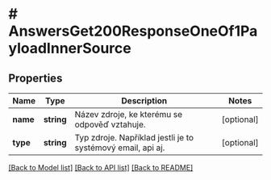 # # AnswersGet200ResponseOneOf1PayloadInnerSource

## Properties

Name | Type | Description | Notes
------------ | ------------- | ------------- | -------------
**name** | **string** | Název zdroje, ke kterému se odpověď vztahuje. | [optional]
**type** | **string** | Typ zdroje. Například jestli je to systémový email, api aj. | [optional]

[[Back to Model list]](../../README.md#models) [[Back to API list]](../../README.md#endpoints) [[Back to README]](../../README.md)
